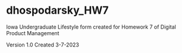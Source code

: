 # dhospodarsky_HW7
Iowa Undergraduate Lifestyle form created for Homework 7 of Digital Product Management

Version 1.0 Created 3-7-2023